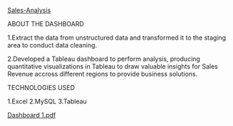 [Sales-Analysis](https://prod-uk-a.online.tableau.com/t/hft/views/SalesInsights-DataAnalysis/Dashboard-RevenueAnalysis)

ABOUT THE DASHBOARD

1.Extract the data from unstructured data and transformed it to the staging area to conduct data cleaning.

2.Developed a Tableau dashboard to perform analysis, producing quantitative visualizations in Tableau to draw valuable insights for Sales Revenue accross different regions to provide business solutions.


TECHNOLOGIES USED

1.Excel
2.MySQL
3.Tableau


[Dashboard 1.pdf](https://github.com/kumarvishva/Sales-Analysis/files/11001227/Dashboard.1.pdf)
